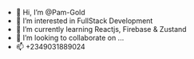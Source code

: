 - 👋 Hi, I’m @Pam-Gold
- 👀 I’m interested in FullStack Development
- 🌱 I’m currently learning Reactjs, Firebase & Zustand
- 💞️ I’m looking to collaborate on ...
- 📫 +2349031889024

<!---
Pam-Gold/Pam-Gold is a ✨ special ✨ repository because its `README.md` (this file) appears on your GitHub profile.
You can click the Preview link to take a look at your changes.
--->
